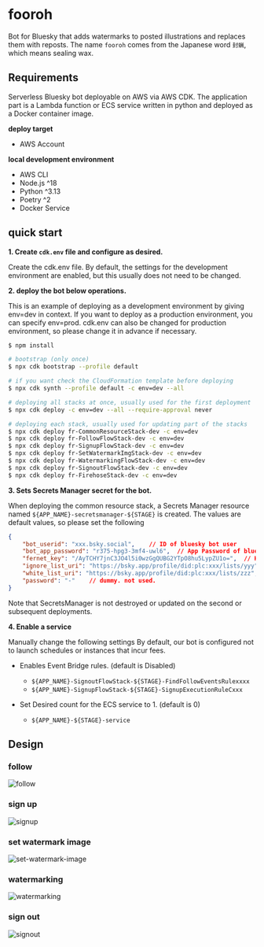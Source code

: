 # fooroh

Bot for Bluesky that adds watermarks to posted illustrations and replaces them with reposts.
The name `fooroh` comes from the Japanese word `封蝋`, which means sealing wax.

## Requirements

Serverless Bluesky bot deployable on AWS via AWS CDK.
The application part is a Lambda function or ECS service written in python and deployed as a Docker container image.

**deploy target**

* AWS Account

**local development environment**

* AWS CLI
* Node.js ^18
* Python ^3.13
* Poetry ^2
* Docker Service

## quick start

**1. Create `cdk.env` file and configure as desired.**

Create the cdk.env file.
By default, the settings for the development environment are enabled,
but this usually does not need to be changed.

**2. deploy the bot below operations.**

This is an example of deploying as a development environment by giving env=dev in context. If you want to deploy as a production environment, you can specify env=prod. cdk.env can also be changed for production environment, so please change it in advance if necessary.

```bash
$ npm install

# bootstrap (only once)
$ npx cdk bootstrap --profile default

# if you want check the CloudFormation template before deploying
$ npx cdk synth --profile default -c env=dev --all

# deploying all stacks at once, usually used for the first deployment
$ npx cdk deploy -c env=dev --all --require-approval never

# deploying each stack, usually used for updating part of the stacks
$ npx cdk deploy fr-CommonResourceStack-dev -c env=dev
$ npx cdk deploy fr-FollowFlowStack-dev -c env=dev
$ npx cdk deploy fr-SignupFlowStack-dev -c env=dev
$ npx cdk deploy fr-SetWatermarkImgStack-dev -c env=dev
$ npx cdk deploy fr-WatermarkingFlowStack-dev -c env=dev
$ npx cdk deploy fr-SignoutFlowStack-dev -c env=dev
$ npx cdk deploy fr-FirehoseStack-dev -c env=dev
```

**3. Sets Secrets Manager secret for the bot.**

When deploying the common resource stack, a Secrets Manager resource named `${APP_NAME}-secretsmanager-${STAGE}` is created. The values are default values, so please set the following

```json
{
    "bot_userid": "xxx.bsky.social",    // ID of bluesky bot user
    "bot_app_password": "r375-hpg3-3mf4-uwl6",  // App Password of bluesky bot user, with the Allow Access to your Direct Messages permission
    "fernet_key": "/AyTCHY7jnC3JO4l5i0wzGgQUBG2YTpO8hu5LypZU1o=",  // Key generated automatically on first cdk deploy. If you want to change it, set the one generated by Fernet.generate_key().
    "ignore_list_uri": "https://bsky.app/profile/did:plc:xxx/lists/yyy", // URL of the ignore list; change the username part to DID
    "white_list_uri": "https://bsky.app/profile/did:plc:xxx/lists/zzz", // URL for a whitelist that only processes registered users; change the user name part to DID
    "password": "-"    // dummy. not used.
}
```

Note that SecretsManager is not destroyed or updated on the second or subsequent deployments.

**4. Enable a service**

Manually change the following settings By default, our bot is configured not to launch schedules or instances that incur fees.

* Enables Event Bridge rules. (default is Disabled)
  * `${APP_NAME}-SignoutFlowStack-${STAGE}-FindFollowEventsRulexxxx`
  * `${APP_NAME}-SignupFlowStack-${STAGE}-SignupExecutionRuleCxxx`

* Set Desired count for the ECS service to 1. (default is 0)
  * `${APP_NAME}-${STAGE}-service`

## Design

### follow
![follow](./docs/follow.drawio.svg)

### sign up
![signup](./docs/signup.drawio.svg)

### set watermark image
![set-watermark-image](./docs/set-watermark-image.drawio.svg)

### watermarking
![watermarking](./docs/watermarking.drawio.svg)

### sign out
![signout](./docs/signout.drawio.svg)

